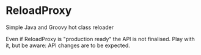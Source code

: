 ReloadProxy
========

Simple Java and Groovy hot class reloader

Even if ReloadProxy is "production ready" the API is not finalised. Play with it, but be aware: API changes are to be expected.


